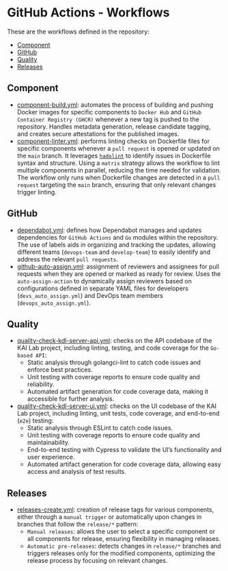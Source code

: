 # GitHub Actions - Workflows

These are the workflows defined in the repository:

* [Component](#component)
* [GitHub](#github)
* [Quality](#quality)
* [Releases](#releases)

## Component

* [component-build.yml](component-build.yml): automates the process of building and pushing Docker images for specific components to `Docker Hub` and `GitHub Container Registry (GHCR)` whenever a new tag is pushed to the repository. Handles metadata generation, release candidate tagging, and creates secure attestations for the published images.
* [component-linter.yml](component-linter.yml): performs linting checks on Dockerfile files for specific components whenever a `pull request` is opened or updated on the `main` branch. It leverages [`hadolint`](../.hadolint.yml) to identify issues in Dockerfile syntax and structure. Using a `matrix` strategy allows the workflow to lint multiple components in parallel, reducing the time needed for validation. The workflow only runs when Dockerfile changes are detected in a `pull request` targeting the `main` branch, ensuring that only relevant changes trigger linting.

## GitHub

* [dependabot.yml](../dependabot.yml): defines how Dependabot manages and updates dependencies for `GitHub Actions` and `Go` modules within the repository. The use of labels aids in organizing and tracking the updates, allowing different teams (`devops-team` and `develop-team`) to easily identify and address the relevant `pull requests`.
* [github-auto-assign.yml](github-auto-assign.yml): assignment of reviewers and assignees for pull requests when they are opened or marked as ready for review. Uses the `auto-assign-action` to dynamically assign reviewers based on configurations defined in separate YAML files for developers (`devs_auto_assign.yml`) and DevOps team members (`devops_auto_assign.yml`).

## Quality

* [quality-check-kdl-server-api.yml](quality-check-kdl-server-api.yml): checks on the API codebase of the KAI Lab project, including linting, testing, and code coverage for the `Go-based API`:
  * Static analysis through golangci-lint to catch code issues and enforce best practices.
  * Unit testing with coverage reports to ensure code quality and reliability.
  * Automated artifact generation for code coverage data, making it accessible for further analysis.
* [quality-check-kdl-server-ui.yml](quality-check-kdl-server-ui.yml): checks on the UI codebase of the KAI Lab project, including linting, unit tests, code coverage, and end-to-end (`e2e`) testing:
  * Static analysis through ESLint to catch code issues.
  * Unit testing with coverage reports to ensure code quality and maintainability.
  * End-to-end testing with Cypress to validate the UI’s functionality and user experience.
  * Automated artifact generation for code coverage data, allowing easy access and analysis of test results.

## Releases

* [releases-create.yml](releases-create.yml): creation of release tags for various components, either through a `manual trigger` or automatically upon changes in branches that follow the `release/*` pattern:
  * `Manual releases`: allows the user to select a specific component or all components for release, ensuring flexibility in managing releases.
  * `Automatic pre-releases`: detects changes in `release/*` branches and triggers releases only for the modified components, optimizing the release process by focusing on relevant changes.
